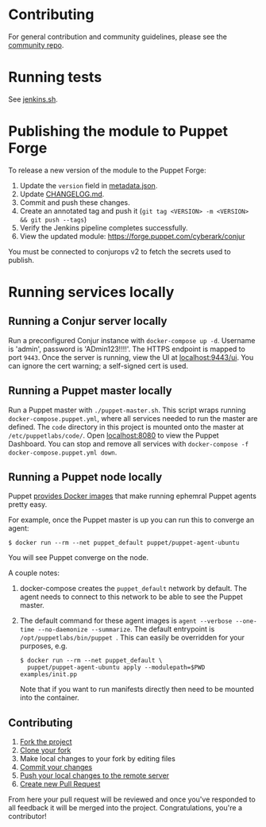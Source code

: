 # Contributing

For general contribution and community guidelines, please see the [community repo](https://github.com/cyberark/community).

# Running tests

See [jenkins.sh](jenkins.sh).

# Publishing the module to Puppet Forge

To release a new version of the module to the Puppet Forge:

1. Update the `version` field in [metadata.json](metadata.json).
2. Update [CHANGELOG.md](CHANGELOG.md).
3. Commit and push these changes.
4. Create an annotated tag and push it (`git tag <VERSION> -m <VERSION> && git push --tags`)
5. Verify the Jenkins pipeline completes successfully.
6. View the updated module: https://forge.puppet.com/cyberark/conjur

You must be connected to conjurops v2 to fetch the secrets used to publish.

# Running services locally

## Running a Conjur server locally

Run a preconfigured Conjur instance with `docker-compose up -d`.
Username is 'admin', password is 'ADmin123!!!!'. The HTTPS endpoint is mapped to port `9443`.
Once the server is running, view the UI at [localhost:9443/ui](https://localhost:9443/ui).
You can ignore the cert warning; a self-signed cert is used.

## Running a Puppet master locally

Run a Puppet master with `./puppet-master.sh`. This script wraps running `docker-compose.puppet.yml`, where
all services needed to run the master are defined. The `code` directory in this project is mounted
onto the master at `/etc/puppetlabs/code/`. Open [localhost:8080](http://localhost:8080) to view the Puppet Dashboard.
You can stop and remove all services with `docker-compose -f docker-compose.puppet.yml down`.

## Running a Puppet node locally

Puppet [provides Docker images](https://github.com/puppetlabs/puppet-in-docker#description)
that make running ephemral Puppet agents pretty easy.

For example, once the Puppet master is up you can run this to converge an agent:

```sh-session
$ docker run --rm --net puppet_default puppet/puppet-agent-ubuntu
```

You will see Puppet converge on the node.

A couple notes:

1. docker-compose creates the `puppet_default` network by default. The agent needs to connect to this
   network to be able to see the Puppet master.
2. The default command for these agent images is `agent --verbose --one-time --no-daemonize --summarize`.
   The default entrypoint is `/opt/puppetlabs/bin/puppet `.
   This can easily be overridden for your purposes, e.g.

   ```sh-session
   $ docker run --rm --net puppet_default \
     puppet/puppet-agent-ubuntu apply --modulepath=$PWD examples/init.pp
   ```

   Note that if you want to run manifests directly then need to be mounted into the container.

## Contributing

1. [Fork the project](https://help.github.com/en/github/getting-started-with-github/fork-a-repo)
2. [Clone your fork](https://help.github.com/en/github/creating-cloning-and-archiving-repositories/cloning-a-repository)
3. Make local changes to your fork by editing files
3. [Commit your changes](https://help.github.com/en/github/managing-files-in-a-repository/adding-a-file-to-a-repository-using-the-command-line)
4. [Push your local changes to the remote server](https://help.github.com/en/github/using-git/pushing-commits-to-a-remote-repository)
5. [Create new Pull Request](https://help.github.com/en/github/collaborating-with-issues-and-pull-requests/creating-a-pull-request-from-a-fork)

From here your pull request will be reviewed and once you've responded to all
feedback it will be merged into the project. Congratulations, you're a
contributor!
